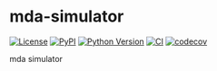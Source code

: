 # mda-simulator

[![License](https://img.shields.io/pypi/l/mda-simulator.svg?color=green)](https://github.com/ianhi/mda-simulator/raw/main/LICENSE)
[![PyPI](https://img.shields.io/pypi/v/mda-simulator.svg?color=green)](https://pypi.org/project/mda-simulator)
[![Python Version](https://img.shields.io/pypi/pyversions/mda-simulator.svg?color=green)](https://python.org)
[![CI](https://github.com/ianhi/mda-simulator/actions/workflows/ci/badge.svg)](https://github.com/ianhi/mda-simulator/actions)
[![codecov](https://codecov.io/gh/ianhi/mda-simulator/branch/master/graph/badge.svg)](https://codecov.io/gh/ianhi/mda-simulator)

mda simulator
